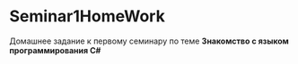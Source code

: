 # Seminar1HomeWork

Домашнее задание к первому семинару по теме
**Знакомство с языком программирования C#**
